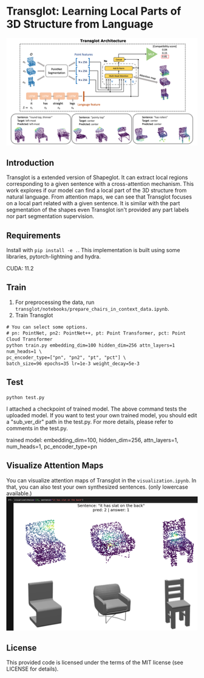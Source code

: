 # Transglot: Learning Local Parts of 3D Structure from Language

![representative](doc/images/teaser.png)


## Introduction
Transglot is a extended version of Shapeglot. It can extract local regions corresponding to a given sentence with a cross-attention mechanism.
This work explores if our model can find a local part of the 3D structure from natural language.
From attention maps, we can see that Transglot focuses on a local part related with a given sentence.
It is similar with the part segmentation of the shapes even Transglot isn't provided any part labels nor part segmentation supervision.

## Requirements
Install with `pip install -e .`. This implementation is built using some libraries, pytorch-lightning and hydra.

CUDA: 11.2
## Train
1. For preprocessing the data, run `transglot/notebooks/prepare_chairs_in_context_data.ipynb`.
2. Train Transglot
```
# You can select some options. 
# pn: PointNet, pn2: PointNet++, pt: Point Transformer, pct: Point Cloud Transformer
python train.py embedding_dim=100 hidden_dim=256 attn_layers=1 num_heads=1 \
pc_encoder_type=["pn", "pn2", "pt", "pct"] \
batch_size=96 epochs=35 lr=1e-3 weight_decay=5e-3 
```

## Test
`python test.py`

I attached a checkpoint of trained model. The above command tests the uploaded model.
If you want to test your own trained model, you should edit a "sub_ver_dir" path in the test.py.
For more details, please refer to comments in the test.py.

trained model: embedding_dim=100, hidden_dim=256, attn_layers=1, num_heads=1, pc_encoder_type=pn

## Visualize Attention Maps
You can visualize attention maps of Transglot in the `visualization.ipynb`. In that, you can also test 
your own synthesized sentences. (only lowercase available.)
![example](doc/images/visualization_example.png)
## License
This provided code is licensed under the terms of the MIT license (see LICENSE for details).
